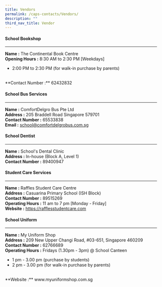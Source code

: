 ```yaml
---
title: Vendors
permalink: /caps-contacts/Vendors/
description: ""
third_nav_title: Vendor
---
```

#### School Bookshop
---
**Name :** The Continental Book Centre 
<br>
**Opening Hours :** 8:30 AM to 2:30 PM [Weekdays]<br>
* 2:00 PM to 2:30 PM (for walk-in purchase by parents)
<br>
**Contact Number :** 62432832 

#### School Bus Services
---
**Name :** ComfortDelgro Bus Pte Ltd
<br>
**Address :** 205 Braddell Road Singapore 579701 
<br>
**Contact Number :** 65533838 
<br>
**Email :** school@comfortdelgrobus.com.sg

#### School Dentist
---
**Name :** School's Dental Clinic
<br>
**Address :** In-house (Block A, Level 1)
<br>
**Contact Number :** 89400947

#### Student Care Services
---
**Name :** Raffles Student Care Centre 
<br>
**Address :** Casuarina Primary School (ISH Block)
<br>
**Contact Number :** 89515269 
<br>
**Operating Hours :**  11 am to 7 pm [Monday - Friday]
<br>
**Website :** https://rafflesstudentcare.com

#### School Uniform
---
**Name :** My Uniform Shop 
<br>
**Address :** 209 New Upper Changi Road, #03-651, Singapore 460209
<br>
**Contact Number :** 62766689 
<br>
**Operating Hours :**  Fridays (1.30pm - 3pm) @ School Canteen
*   1&nbsp;pm - 3.00 pm (purchase by students)
*   2 pm - 3.00 pm (for walk-in purchase by parents)
<br>
**Website :** www.myuniformshop.com.sg